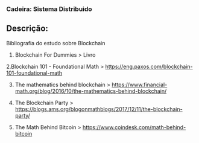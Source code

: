 ### Cadeira: Sistema Distribuido

## Descrição:
Bibliografia do estudo sobre Blockchain

  1. Blockchain For Dummies
    > Livro  
  
  2.Blockchain 101 - Foundational Math
    > https://eng.paxos.com/blockchain-101-foundational-math
  
  3. The mathematics behind blockchain
    > https://www.financial-math.org/blog/2016/10/the-mathematics-behind-blockchain/
  
  4. The Blockchain Party
    > https://blogs.ams.org/blogonmathblogs/2017/12/11/the-blockchain-party/
    
  5. The Math Behind Bitcoin
    > https://www.coindesk.com/math-behind-bitcoin
    
